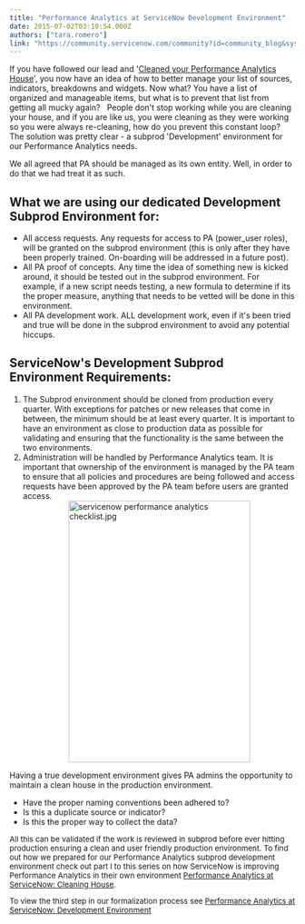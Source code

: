 ```yaml
---
title: "Performance Analytics at ServiceNow Development Environment"
date: 2015-07-02T03:10:54.000Z
authors: ["tara.romero"]
link: "https://community.servicenow.com/community?id=community_blog&sys_id=74dd66e9dbd0dbc01dcaf3231f96199b"
---
```

<p>If you have followed our lead and '<a title="" _jive_internal="true" href="/community/service-automation-platform/performance-analytics/blog/2015/06/29/performance-analytics-whats-the-scoop">Cleaned your Performance Analytics House</a>', you now have an idea of how to better manage your list of sources, indicators, breakdowns and widgets. Now what? You have a list of organized and manageable items, but what is to prevent that list from getting all mucky again?   People don't stop working while you are cleaning your house, and if you are like us, you were cleaning as they were working so you were always re-cleaning, how do you prevent this constant loop? The solution was pretty clear - a subprod 'Development' environment for our Performance Analytics needs.</p><p></p><p>We all agreed that PA should be managed as its own entity. Well, in order to do that we had treat it as such.</p><p></p><h2>What we are using our dedicated Development Subprod Environment for:</h2><ul><li>All access requests. Any requests for access to PA (power_user roles), will be granted on the subprod environment (this is only after they have been properly trained. On-boarding will be addressed in a future post).</li><li>All PA proof of concepts. Any time the idea of something new is kicked around, it should be tested out in the subprod environment. For example, if a new script needs testing, a new formula to determine if its the proper measure, anything that needs to be vetted will be done in this environment.</li><li>All PA development work. ALL development work, even if it's been tried and true will be done in the subprod environment to avoid any potential hiccups.</li></ul><p></p><h2>ServiceNow's Development Subprod Environment Requirements:</h2><ol><li>The Subprod environment should be cloned from production every quarter. With exceptions for patches or new releases that come in between, the minimum should be at least every quarter. It is important to have an environment as close to production data as possible for validating and ensuring that the functionality is the same between the two environments.</li><li>Administration will be handled by Performance Analytics team. It is important that ownership of the environment is managed by the PA team to ensure that all policies and procedures are being followed and access requests have been approved by the PA team before users are granted access.<img   alt="servicenow performance analytics checklist.jpg" class="image-0 jive-image" height="461" src="9411988edb149fc068c1fb651f961953.iix" style="height: 461px; width: 320.785634118967px; display: block; margin-left: auto; margin-right: auto; float: none;" width="321"/></li></ol><p></p><p>Having a true development environment gives PA admins the opportunity to maintain a clean house in the production environment.</p><ul><li>Have the proper naming conventions been adhered to?</li><li>Is this a duplicate source or indicator?</li><li>Is this the proper way to collect the data?</li></ul><p style="font-size: 13.3333330154419px;"></p><p style="font-size: 13.3333330154419px;">All this can be validated if the work is reviewed in subprod before ever hitting production ensuring a clean and user friendly production environment. To find out how we prepared for our Performance Analytics subprod development environment check out part I to this series on how ServiceNow is improving Performance Analytics in their own environment <a title="Performance Analytics at ServiceNow: Cleaning House" __default_attr="4229" __jive_macro_name="blogpost" class="jive_macro jive_macro_blogpost" data-orig-content="Performance Analytics at ServiceNow: Cleaning House" href="/community?id=community_blog&sys_id=4cbce625dbd0dbc01dcaf3231f9619bf">Performance Analytics at ServiceNow: Cleaning House</a>. </p><p style="font-size: 13.3333330154419px;"></p><p style="font-size: 13.3333330154419px;">To view the third step in our formalization process see <a title="Performance Analytics at ServiceNow: Development Environment" __default_attr="4364" __jive_macro_name="blogpost" class="jive_macro jive_macro_blogpost" data-orig-content="Performance Analytics at ServiceNow: Development Environment" href="/community?id=community_blog&sys_id=74dd66e9dbd0dbc01dcaf3231f96199b">Performance Analytics at ServiceNow: Development Environment</a></p>